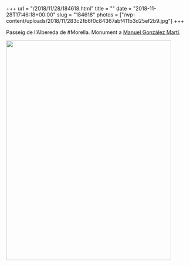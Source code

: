 +++
url = "/2018/11/28/184618.html"
title = ""
date = "2018-11-28T17:46:18+00:00"
slug = "184618"
photos = ["/wp-content/uploads/2018/11/283c2fb6f0c84367abf411b3d25ef2b9.jpg"]
+++

Passeig de l'Albereda de #Morella. Monument a <a href="https://ca.wikipedia.org/wiki/Manuel_González_Mart%C3%AD">Manuel González Martí</a>.

<img src="/wp-content/uploads/2018/11/283c2fb6f0c84367abf411b3d25ef2b9.jpg" width="450" height="600" />
